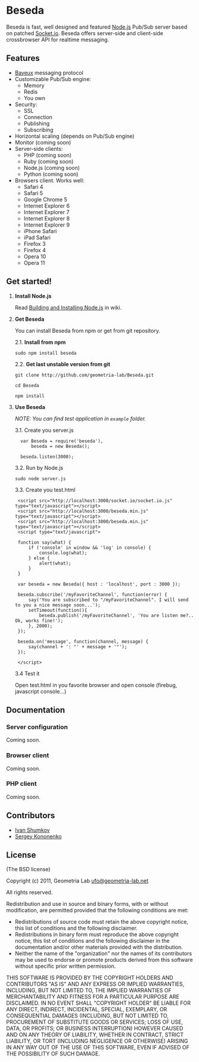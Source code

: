 Beseda
============

Beseda is fast, well designed and featured [Node.js](http://nodejs.org) Pub/Sub server based on patched [Socket.io](http://socket.io).
Beseda offers server-side and client-side crossbrowser API for realtime messaging.

Features
---

* [Bayeux](http://svn.cometd.com/trunk/bayeux/bayeux.html) messaging protocol
* Customizable Pub/Sub engine:
    * Memory
    * Redis
    * You own
* Security:
    * SSL
    * Connection
    * Publishing
    * Subscribing
* Horizontal scaling (depends on Pub/Sub engine)
* Monitor (coming soon)
* Server-side clients:
	* PHP (coming soon)
	* Ruby (coming soon)
	* Node.js (coming soon)
	* Python (coming soon)
* Browsers client. Works well:
    * Safari 4
    * Safari 5
    * Google Chrome 5
    * Internet Explorer 6
    * Internet Explorer 7
    * Internet Explorer 8
    * Internet Explorer 9
    * iPhone Safari
    * iPad Safari
    * Firefox 3
    * Firefox 4
    * Opera 10
    * Opera 11

Get started!
---

1. **Install Node.js**

    Read [Building and Installing Node.js](https://github.com/joyent/node/wiki/Installation) in wiki.

2. **Get Beseda**

   You can install Beseda from npm or get from git repository.

     2.1. **Install from npm**

     `sudo npm install beseda`

     2.2. **Get last unstable version from git**

     `git clone http://github.com/geometria-lab/Beseda.git`

	 `cd Beseda`
	
	 `npm install`

3. **Use Beseda**

   _NOTE: You can find test application in `example` folder._

   3.1. Create you server.js

         var Beseda = require('beseda'),
             beseda = new Beseda();

         beseda.listen(3000);

   3.2. Run by Node.js

   `sudo node server.js`

   3.3. Create you test.html

		<script src="http://localhost:3000/socket.io/socket.io.js" type="text/javascript"></script>
		<script src="http://localhost:3000/beseda.min.js" type="text/javascript"></script>
		<script src="http://localhost:3000/beseda.min.js" type="text/javascript"></script>
		<script type="text/javascript">
        
        function say(what) {
		    if ('console' in window && 'log' in console) {
			    console.log(what);
			} else {
			    alert(what);
			}
		}

		var beseda = new Beseda({ host : 'localhost', port : 3000 });

		beseda.subscribe('/myFavoriteChannel', function(error) {
			say('You are subscribed to "/myFavoriteChannel". I will send to you a nice message soon...');
			setTimeout(function(){
				beseda.publish('/myFavoriteChannel', 'You are listen me?.. Ok, works fine!');
			}, 2000);
		});

		beseda.on('message', function(channel, message) {
			say(channel + ': "' + message + '"');
		});
		
		</script>

	3.4 Test it

	Open test.html in you favorite browser and open console (firebug, javascript console...)

Documentation
---

### Server configuration

Coming soon.

### Browser client

Coming soon.

### PHP client

Coming soon.

Contributors
---

* [Ivan Shumkov](mailto:ivan@shumkov.ru)
* [Sergey Kononenko](mailto:kononencheg@gmail.com)


License
---

(The BSD license)

Copyright (c) 2011, Geometria Lab <ufo@geometria-lab.net>

All rights reserved.

Redistribution and use in source and binary forms, with or without
modification, are permitted provided that the following conditions are met:

* Redistributions of source code must retain the above copyright
  notice, this list of conditions and the following disclaimer.
* Redistributions in binary form must reproduce the above copyright
  notice, this list of conditions and the following disclaimer in the
  documentation and/or other materials provided with the distribution.
* Neither the name of the "organization" nor the
  names of its contributors may be used to endorse or promote products
  derived from this software without specific prior written permission.

THIS SOFTWARE IS PROVIDED BY THE COPYRIGHT HOLDERS AND CONTRIBUTORS "AS IS" AND
ANY EXPRESS OR IMPLIED WARRANTIES, INCLUDING, BUT NOT LIMITED TO, THE IMPLIED
WARRANTIES OF MERCHANTABILITY AND FITNESS FOR A PARTICULAR PURPOSE ARE
DISCLAIMED. IN NO EVENT SHALL "COPYRIGHT HOLDER" BE LIABLE FOR ANY
DIRECT, INDIRECT, INCIDENTAL, SPECIAL, EXEMPLARY, OR CONSEQUENTIAL DAMAGES
(INCLUDING, BUT NOT LIMITED TO, PROCUREMENT OF SUBSTITUTE GOODS OR SERVICES;
LOSS OF USE, DATA, OR PROFITS; OR BUSINESS INTERRUPTION) HOWEVER CAUSED AND
ON ANY THEORY OF LIABILITY, WHETHER IN CONTRACT, STRICT LIABILITY, OR TORT
(INCLUDING NEGLIGENCE OR OTHERWISE) ARISING IN ANY WAY OUT OF THE USE OF THIS
SOFTWARE, EVEN IF ADVISED OF THE POSSIBILITY OF SUCH DAMAGE.